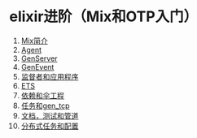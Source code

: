 elixir进阶（Mix和OTP入门）
=========================

1. [Mix简介](1-intro-to-mix.md)
2. [Agent](2-agent.md)
3. [GenServer](3-genserver.md)
4. [GenEvent](4-genevent.md)
5. [监督者和应用程序](5-super-and-app.md)
6. [ETS](6-ets.md)
7. [依赖和伞工程](7-dep-and-umbrella.md)
8. [任务和gen_tcp](8-task-gentcp.md)
9. [文档，测试和管道](9-doc-test-pipe.md)
10. [分布式任务和配置](10-dist-and-config.md)
